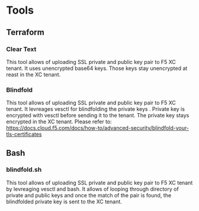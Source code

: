 # Tools
## Terraform
### Clear Text
This tool allows of uploading SSL private and public key pair to F5 XC tenant. It uses unencrypted base64 keys. Those keys stay unencrypted at reast in the XC tenant.
### Blindfold
This tool allows of uploading SSL private and public key pair to F5 XC tenant. It levreages vesctl for blindfolding the private keys . Private key is encrypted with vesctl before sending it to the tenant. The private key stays encrypted in the XC tenant. Please refer to: https://docs.cloud.f5.com/docs/how-to/advanced-security/blindfold-your-tls-certificates
## Bash
### blindfold.sh
This tool allows of uploading SSL private and public key pair to F5 XC tenant by levreaging vesctl and bash. It allows of looping through directory of private and public keys and once the match of the pair is found, the blindfolded private key is sent to the XC tenant.
